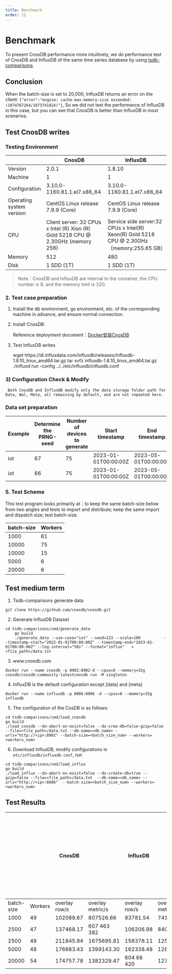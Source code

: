 ```yaml
---
title: Benchmark
order: 12
---
```


# Benchmark

To present CnosDB performance more intuitively, we do performance test of CnosDB and InfluxDB of the same time series database by using [tsdb-comparisons](https://github.com/cnosdb/tsdb-comparisons).

## Conclusion

When the batch-size is set to 20,000, InfluxDB returns an error on the client: `{"error":"engine: cache-max-memory-size exceeded: (1074767264/1073741824)"}`, So we did not test the performance of InfluxDB in this case, but you can see that CnosDB is better than InfluxDB in most scenarios.

## Test CnosDB writes

### Testing Environment

|                          | CnosDB                                                                                                                                    | InfluxDB                                                                                                                       |
| ------------------------ | ----------------------------------------------------------------------------------------------------------------------------------------- | ------------------------------------------------------------------------------------------------------------------------------ |
| Version                  | 2.0.1                                                                                                                                     | 1.8.10                                                                                                                         |
| Machine                  | 1                                                                                                                                         | 1                                                                                                                              |
| Configuration            | 3.10.0-1160.81.1.el7.x86_64                                                                                          | 3.10.0-1160.81.1.el7.x86_64                                                                               |
| Operating system version | CentOS Linux release 7.9.9 (Core)                                                                                      | CentOS Linux release 7.9.9 (Core)                                                                           |
| CPU                      | Client server: 32 CPUs x Intel (R) Xion (R) Gold 5218 CPU @ 2.30GHz (memory 256) | Service side server:32 CPUs x Intel(R) Xeon(R) Gold 5218 CPU @ 2.30GHz（memory:255.65 GB） |
| Memory                   | 512                                                                                                                                       | 480                                                                                                                            |
| Disk                     | 1 SDD (1T)                                                                                                             | 1 SDD (1T)                                                                                                  |

> Note：CnosDB and InfluxDB are internal to the container, the CPU number is 8, and the memory limit is 32G.

### 2. Test case preparation

1. Install the db environment, go environment, etc. of the corresponding machine in advance, and ensure normal connection.

2. Install CnosDB:

   Reference deployment document：[Docker安装CnosDB](../start/install.md)

3. Test InfluxDB writes

   wget https\://dl.influxdata.com/influxdb/releases/influxdb-1.8.10_linux_amd64.tar.gz
   tar xvfz influxdb-1.8.10_linux_amd64.tar.gz
   ./influxd run -config ../../etc/influxdb/influxdb.conf

### 3) Configuration Check & Modify

```
 Both CnosDB and InfluxDB modify only the data storage folder path for Data, Wal, Meta, all remaining by default, and are not repeated here.
```

### Data set preparation

| Example | Determine the PRNG-seed | Number of devices to generate | Start timestamp      | End timestamp        | Interval between readings per device | Target database | Data Size | Data lines |
| ------- | ----------------------- | ----------------------------- | -------------------- | -------------------- | ------------------------------------ | --------------- | --------- | ---------- |
| iot     | 67                      | 75                            | 2023-01-01T00:00:00Z | 2023-05-01T00:00:00Z | 60                                   | CnosDB          | 8G        | 37,342,964 |
| iot     | 66                      | 75                            | 2023-01-01T00:00:00Z | 2023-05-01T00:00:00Z | 57                                   | InfluxDB        | 8G        | 37,342,964 |

### 5. Test Scheme

This test program looks primarily at：to keep the same batch-size below from two angles and tests to import and distribute; keep the same import and dispatch size; test batch-size.

| batch-size | Workers |
| ---------- | ------- |
| 1000       | 61      |
| 10000      | 75      |
| 10000      | 15      |
| 5000       | 6       |
| 20000      | 6       |

## Test medium term

1. Tsdb-comparisons generate data

```shell
git clone https://github.com/cnosdb/cnosdb.git
```

2. Generate InfluxDB Dataset

```shell
cd tsdb-comparisons/cmd/generate_data
   	go build
   	./generate_data --use-case="iot" --seed=123 --scale=100          --timestamp-start="2022-01-01T00:00:00Z" --timestamp-end="2023-01-01T00:00:00Z" --log-interval="50s" --format="influx"   > <file_path>/data.txt
```

3. www\.cnosdb.com

```shell
docker run --name cnosdb -p 8902:8902-d --cpus=8 --memory=32g cnosdb/cnosdb:community-latestcnosdb run -M singleton
```

4. InfluxDB is the default configuration except [data] and [meta]

```shell
docker run --name influxdb -p 8086:8086 -d --cpus=8 --memory=32g influxdb
```

5. The configuration of the CosDB is as follows:

```shell
cd tsdb-comparisons/cmd/load_cnosdb
go build
./load_cnosdb --do-abort-on-exist=false --do-cree-db=false-gzip=false --file=<file_path>/data.txt --db-name=<db_name> -urls="http://<ip>:8902" --batch-size=<batch_size_num> --workers=<workers_num>
```

6. Download InfluxDB, modify configurations in `etc/influxdb/influxdb.conf`, run

```shell
cd tsdb-comparisons/cmd/load_influx
go build
./load_influx --do-abort-on-exist=false --do-create-db=true --gzip=false --file=<file_path>/data.txt  --db-name=<db_name> --urls="http://<ip>:8086"  --batch-size=<batch_size_num> --workers=<workers_num>
```

## Test Results

|            |         | CnosDB        |                  | InfluxDB      |                  | With the increase of concurrent numbers, performance in some scenarios will also be improved, and CnosDB performance has a higher ceiling. |
| ---------- | ------- | ------------- | ---------------- | ------------- | ---------------- | ------------------------------------------------------------------------------------------------------------------------------------------ |
| batch-size | Workers | overlay row/s | overlay metric/s | overlay row/s | overlay metric/s |                                                                                                                                            |
| 1000       | 49      | 102089.67     | 807526.66        | 93781.54      | 741809.55        | 518                                                                                                                                        |
| 2500       | 47      | 137468.17     | 607 463 382      | 106206.98     | 840094.40        | 330                                                                                                                                        |
| 2500       | 49      | 211845.94     | 1675695.81       | 158378.11     | 1252766.68       | 43                                                                                                                                         |
| 5000       | 48      | 176883.43     | 1399143.30       | 162338.48     | 1284093.14       | 538                                                                                                                                        |
| 20000      | 54      | 174757.78     | 1382329.47       | 604 68 420    | 1270551.00       | 2.5                                                                                                                                        |
